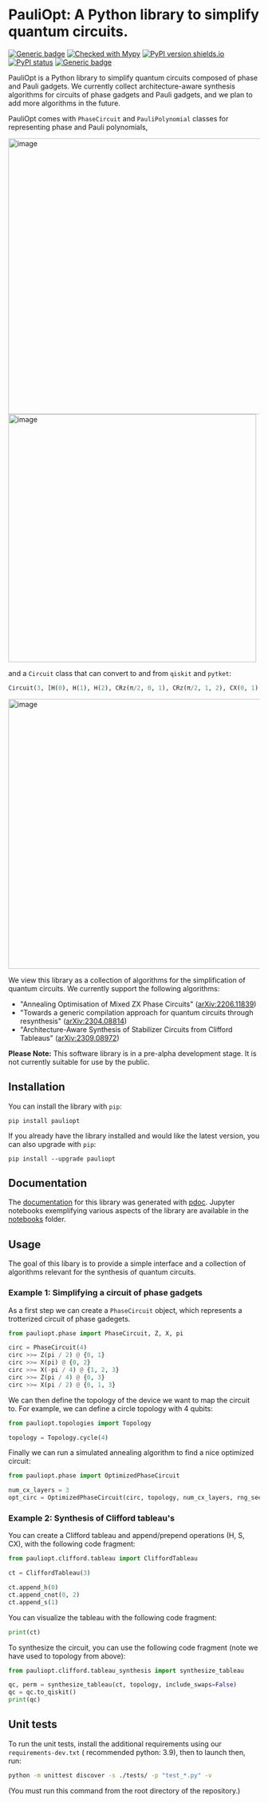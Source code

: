 # PauliOpt: A Python library to simplify quantum circuits.

[![Generic badge](https://img.shields.io/badge/python-3.8+-green.svg)](https://docs.python.org/3.8/)
[![Checked with Mypy](http://www.mypy-lang.org/static/mypy_badge.svg)](https://github.com/python/mypy)
[![PyPI version shields.io](https://img.shields.io/pypi/v/pauliopt.svg)](https://pypi.python.org/pypi/pauliopt/)
[![PyPI status](https://img.shields.io/pypi/status/pauliopt.svg)](https://pypi.python.org/pypi/pauliopt/)
[![Generic badge](https://img.shields.io/badge/supported%20by-Hashberg%20Quantum-blue)](https://hashberg.io/)

PauliOpt is a Python library to simplify quantum circuits composed of phase and Pauli
gadgets. We currently collect architecture-aware synthesis algorithms for circuits of
phase gadgets and Pauli gadgets, and we plan to add more algorithms in the future.

PauliOpt comes with `PhaseCircuit` and `PauliPolynomial` classes for representing phase and Pauli polynomials,

<img width="553" alt="image" src="https://github.com/hashberg-io/pauliopt/assets/13847804/0f8b1480-43fa-47b5-bc84-47d3e8496c68">

<img width="497" alt="image" src="https://github.com/hashberg-io/pauliopt/assets/13847804/96dbbc2d-f02a-4575-827b-ae85ce45f3bb">

and a `Circuit` class that can convert to and from `qiskit` and `pytket`:
```python
Circuit(3, [H(0), H(1), H(2), CRz(π/2, 0, 1), CRz(π/2, 1, 2), CX(0, 1), CX(1, 2)])
```
<img width="541" alt="image" src="https://github.com/hashberg-io/pauliopt/assets/13847804/21e69336-a4f3-46b8-9e98-6d0cd611fbf1">

We view this library as a collection of algorithms for the simplification of quantum
circuits. We currently support the following algorithms:

- "Annealing Optimisation of Mixed ZX Phase Circuits" ([arXiv:2206.11839](https://arxiv.org/abs/2206.11839))
- "Towards a generic compilation approach for quantum circuits through resynthesis" ([arXiv:2304.08814](https://arxiv.org/abs/2304.08814))
- "Architecture-Aware Synthesis of Stabilizer Circuits from Clifford Tableaus" ([arXiv:2309.08972](https://arxiv.org/abs/2309.08972))

**Please Note:** This software library is in a pre-alpha development stage. It is not
currently suitable for use by the public.

## Installation

You can install the library with `pip`:

```
pip install pauliopt
```

If you already have the library installed and would like the latest version, you can also
upgrade with `pip`:

```
pip install --upgrade pauliopt
```

## Documentation

The [documentation](https://hashberg-io.github.io/pauliopt) for this library
was generated with [pdoc](https://pdoc3.github.io/pdoc/). Jupyter notebooks exemplifying
various aspects of the library are available in the [notebooks](./notebooks) folder.

## Usage

The goal of this libary is to provide a simple interface and a collection of algorithms
relevant for the synthesis of quantum circuits.

### Example 1: Simplifying a circuit of phase gadgets

As a first step we can create a ``PhaseCircuit`` object, which represents a trotterized
circuit of phase gadegets.

```python
from pauliopt.phase import PhaseCircuit, Z, X, pi

circ = PhaseCircuit(4)
circ >>= Z(pi / 2) @ {0, 1}
circ >>= X(pi) @ {0, 2}
circ >>= X(-pi / 4) @ {1, 2, 3}
circ >>= Z(pi / 4) @ {0, 3}
circ >>= X(pi / 2) @ {0, 1, 3}
```

We can then define the topology of the device we want to map the circuit to. For example,
we can define a circle topology with 4 qubits:

```python
from pauliopt.topologies import Topology

topology = Topology.cycle(4)
```

Finally we can run a simulated annealing algorithm to find a nice optimized circuit:

```python
from pauliopt.phase import OptimizedPhaseCircuit

num_cx_layers = 3
opt_circ = OptimizedPhaseCircuit(circ, topology, num_cx_layers, rng_seed=0)
```

### Example 2: Synthesis of Clifford tableau's

You can create a Clifford tableau and append/prepend operations (H, S, CX), with the
following code fragment:

```python
from pauliopt.clifford.tableau import CliffordTableau

ct = CliffordTableau(3)

ct.append_h(0)
ct.append_cnot(0, 2)
ct.append_s(1)
```

You can visualize the tableau with the following code fragment:

```python
print(ct)
```

To synthesize the circuit, you can use the following code fragment (note we have used to
topology from above):

```python
from pauliopt.clifford.tableau_synthesis import synthesize_tableau

qc, perm = synthesize_tableau(ct, topology, include_swaps=False)
qc = qc.to_qiskit()
print(qc)
```

## Unit tests

To run the unit tests, install the additional requirements using
our `requirements-dev.txt` (
recommended python: 3.9), then to launch then, run:

```bash
python -m unittest discover -s ./tests/ -p "test_*.py" -v 
```

(You must run this command from the root directory of the repository.)
